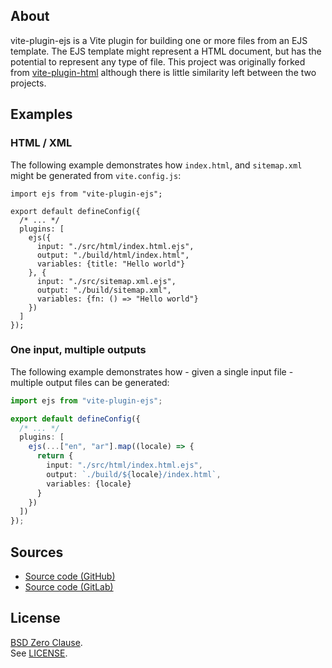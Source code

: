 ## About

vite-plugin-ejs is a Vite plugin for building one or more files from an
EJS template. The EJS template might represent a HTML document, but has the
potential to represent any type of file. This project was originally forked
from
[vite-plugin-html](https://github.com/vbenjs/vite-plugin-html)
although there is little similarity left between the two projects.

## Examples

### HTML / XML

The following example demonstrates how `index.html`, and `sitemap.xml` might
be generated from `vite.config.js`:

```
import ejs from "vite-plugin-ejs";

export default defineConfig({
  /* ... */
  plugins: [
    ejs({
      input: "./src/html/index.html.ejs",
      output: "./build/html/index.html",
      variables: {title: "Hello world"}
    }, {
      input: "./src/sitemap.xml.ejs",
      output: "./build/sitemap.xml",
      variables: {fn: () => "Hello world"}
    })
  ]
});
```

### One input, multiple outputs

The following example demonstrates how - given a single input file - multiple
output files can be generated:

```typescript
import ejs from "vite-plugin-ejs";

export default defineConfig({
  /* ... */
  plugins: [
    ejs(...["en", "ar"].map((locale) => {
      return {
        input: "./src/html/index.html.ejs",
        output: `./build/${locale}/index.html`,
        variables: {locale}
      }
    })
  ])
});
```

## Sources

* [Source code (GitHub)](https://github.com/0x1eef/vite-plugin-ejs#readme)
* [Source code (GitLab)](https://gitlab.com/0x1eef/vite-plugin-ejs#about)

## <a id="license"> License </a>

[BSD Zero Clause](https://choosealicense.com/licenses/0bsd/).
<br>
See [LICENSE](./LICENSE).
